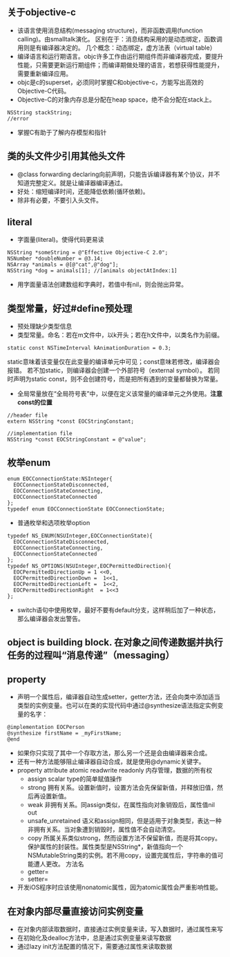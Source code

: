 ## 关于objective-c
- 该语言使用消息结构(messaging structure)，而非函数调用(function calling)。由smalltalk演化。
区别在于：消息结构采用的是动态绑定，函数调用则是有编译器决定的。
几个概念：动态绑定，虚方法表（virtual table）
- 编译语言和运行期语言。objc许多工作由运行期组件而非编译器完成，要提升性能，只需要更新运行期组件；而编译期做处理的语言，若想获得性能提升，需要重新编译应用。
- objc是c的superset，必须同时掌握C和objective-c，方能写出高效的Objective-C代码。
- Objective-C的对象内存总是分配在heap space，绝不会分配在stack上。
``` objc
NSString stackString;
//error
```
- 掌握C有助于了解内存模型和指针

## 类的头文件少引用其他头文件
- @class forwarding declaring向前声明，只能告诉编译器有某个协议，并不知道完整定义。就是让编译器编译通过。
- 好处：缩短编译时间，还能降低依赖(循环依赖)。
- 除非有必要，不要引入头文件。

## literal
- 字面量(literal)。使得代码更易读
``` objc
NSString *someString = @"Effective Objective-C 2.0";
NSNumber *doubleNumber = @3.14;
NSArray *animals = @[@"cat",@"dog"];
NSString *dog = animals[1]; //[animals objectAtIndex:1]
```
- 用字面量语法创建数组和字典时，若值中有nil，则会抛出异常。

## 类型常量，好过#define预处理
- 预处理缺少类型信息
- 类型常量。命名：若在m文件中，以k开头；若在h文件中，以类名作为前缀。
``` objc
static const NSTimeInterval kAnimationDuration = 0.3;
```
static意味着该变量仅在此变量的编译单元中可见；const意味若修改，编译器会报错。
若不加static，则编译器会创建一个外部符号（external symbol）。
若同时声明为static const，则不会创建符号，而是把所有遇到的变量都替换为常量。
- 全局常量放在“全局符号表”中，以便在定义该常量的编译单元之外使用。**注意const的位置**
``` objc
//header file
extern NSString *const EOCStringConstant;

//implementation file
NSString *const EOCStringConstant = @"value";
```

## 枚举enum
``` objc
enum EOCConnectionState:NSInteger{
  EOCConnectionStateDisconnected,
  EOCConnectionStateConnecting,
  EOCConnectionStateConnected
};
typedef enum EOCConnectionState EOCConnectionState;
```
- 普通枚举和选项枚举option
``` objc
typedef NS_ENUM(NSUInteger,EOCConnectionState){
  EOCConnectionStateDisconnected,
  EOCConnectionStateConnecting,
  EOCConnectionStateConnected
};
typedef NS_OPTIONS(NSUInteger,EOCPermittedDirection){
  EOCPermittedDirectionUp = 1 <<0,
  EOCPermittedDirectionDown =  1<<1,
  EOCPermittedDirectionLeft =  1<<2,
  EOCPermittedDirectionRight  = 1<<3
};
```
- switch语句中使用枚举，最好不要有default分支，这样稍后加了一种状态，那么编译器会发出警告。

## object is building block. 在对象之间传递数据并执行任务的过程叫“消息传递”（messaging）

## property
- 声明一个属性后，编译器自动生成setter，getter方法，还会向类中添加适当类型的实例变量。也可以在类的实现代码中通过@synthesize语法指定实例变量的名字：
``` objc
@implementation EOCPerson
@synthesize firstName = _myFirstName;
@end
```
- 如果你只实现了其中一个存取方法，那么另一个还是会由编译器来合成。
- 还有一种方法能够阻止编译器自动合成，就是使用@dynamic关键字。
- property attribute
atomic
readwrite
readonly
内存管理，数据的所有权
  + assign scalar type的简单赋值操作
  + strong 拥有关系。设置新值时，设置方法会先保留新值，并释放旧值，然后再设置新值。
  + weak 非拥有关系。同assign类似，在属性指向对象销毁后，属性值nil out
  + unsafe_unretained 语义和assign相同，但是适用于对象类型，表达一种非拥有关系。当对象遭到销毁时，属性值不会自动清空。
  + copy 所属关系类似strong，然而设置方法不保留新值，而是将其copy。保护属性的封装性。属性类型是NSString*，新值指向一个NSMutableString类的实例。若不用copy，设置完属性后，字符串的值可能遭人更改。
方法名
  + getter=<name>
  + setter=<name>
- 开发iOS程序时应该使用nonatomic属性，因为atomic属性会严重影响性能。

## 在对象内部尽量直接访问实例变量
- 在对象内部读取数据时，直接通过实例变量来读，写入数据时，通过属性来写
- 在初始化及dealloc方法中，总是通过实例变量来读写数据
- 通过lazy init方法配置的情况下，需要通过属性来读取数据
